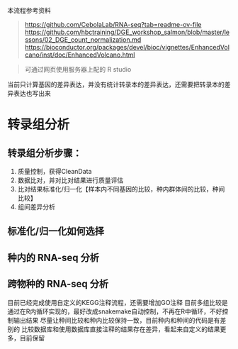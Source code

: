 本流程参考资料

>https://github.com/CebolaLab/RNA-seq?tab=readme-ov-file
https://github.com/hbctraining/DGE_workshop_salmon/blob/master/lessons/02_DGE_count_normalization.md
https://bioconductor.org/packages/devel/bioc/vignettes/EnhancedVolcano/inst/doc/EnhancedVolcano.html



>可通过网页使用服务器上配的 R studio
>


当前只计算基因的差异表达，并没有统计转录本的差异表达，还需要把转录本的差异表达也写出来



# 转录组分析

## 转录组分析步骤：
1. 质量控制，获得CleanData
1. 数据比对，并对比对结果进行质量评估
1. 比对结果标准化/归一化【样本内不同基因的比较，种内群体间的比较，种间比较】
1. 组间差异分析

## 标准化/归一化如何选择




## 种内的 RNA-seq 分析



## 跨物种的 RNA-seq 分析



目前已经完成使用自定义的KEGG注释流程，还需要增加GO注释
目前多组比较是通过在R内循环实现的，最好改成snakemake自动控制，不再在R中循环，不好控制输出结果
尽量让种间比较和种内比较保持一致，目前种内和种间的代码是有差别的
比较数据库和使用数据库直接注释的结果存在差异，看起来自定义的结果更多，目前保留

